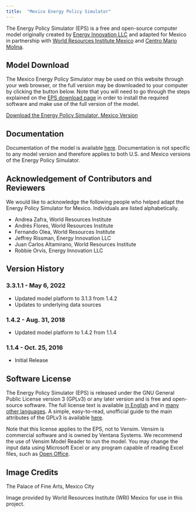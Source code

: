 ```yaml
---
title:  "Mexico Energy Policy Simulator"
---
```


The Energy Policy Simulator (EPS) is a free and open-source computer model originally created by [Energy Innovation LLC](https://energyinnovation.org/) and adapted for Mexico in partnership with [World Resources Institute Mexico](http://wrimexico.org/) and [Centro Mario Molina](http://centromariomolina.org/).

## Model Download

The Mexico Energy Policy Simulator may be used on this website through your web browser, or the full version may be downloaded to your computer by clicking the button below.  Note that you will need to go through the steps explained on the [EPS download page](https://docs.energypolicy.solutions/download) in order to install the required software and make use of the full version of the model.

<p><a href="https://github.com/Energy-Innovation/eps-mexico/archive/3.3.1.1.zip" class="btn">Download the Energy Policy Simulator, Mexico Version</a></p>

## Documentation

Documentation of the model is available [here](https://docs.energypolicy.solutions/).  Documentation is not specific to any model version and therefore applies to both U.S. and Mexico versions of the Energy Policy Simulator.

## Acknowledgement of Contributors and Reviewers
We would like to acknowledge the following people who helped adapt the Energy Policy Simulator for Mexico.  Individuals are listed alphabetically.

* Andrea Zafra, World Resources Institute
* Andrés Flores, World Resources Institute
* Fernando Olea, World Resources Institute
* Jeffrey Rissman, Energy Innovation LLC
* Juan Carlos Altamirano, World Resources Institute
* Robbie Orvis, Energy Innovation LLC

## Version History

### **3.3.1.1 - May 6, 2022**

* Updated model platform to 3.1.3 from 1.4.2
* Updates to underlying data sources

### **1.4.2 - Aug. 31, 2018**

* Updated model platform to 1.4.2 from 1.1.4

### **1.1.4 - Oct. 25, 2016**

* Initial Release

## Software License

The Energy Policy Simulator (EPS) is released under the GNU General Public License version 3 (GPLv3) or any later version and is free and open-source software.  The full license text is available [in English](http://www.gnu.org/licenses/gpl-3.0.en.html) and in [many other languages](http://www.gnu.org/licenses/translations.html).  A simple, easy-to-read, unofficial guide to the main attributes of the GPLv3 is available <a href="https://tldrlegal.com/license/gnu-general-public-license-v3-(gpl-3)">here</a>.

Note that this license applies to the EPS, not to Vensim.  Vensim is commercial software and is owned by Ventana Systems.  We recommend the use of Vensim Model Reader to run the model.  You may change the input data using Microsoft Excel or any program capable of reading Excel files, such as [Open Office](https://www.openoffice.org/).

## Image Credits

The Palace of Fine Arts, Mexico City

Image provided by World Resources Institute (WRI) Mexico for use in this project.
